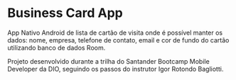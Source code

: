 # Business Card App

App Nativo Android de lista de cartão de visita onde é possível manter os dados: nome, empresa, telefone de contato, email e cor de fundo do cartão utilizando banco de dados Room.

Projeto desenvolvido durante a trilha do Santander Bootcamp Mobile Developer da DIO, seguindo os passos do instrutor Igor Rotondo Bagliotti.

